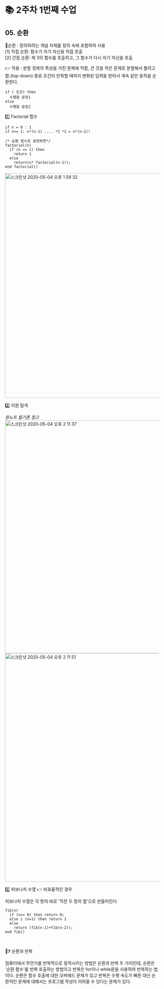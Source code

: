 # 📚 2주차 1번째 수업

## 05. 순환

🕺순환 : 정의하려는 개념 자체를 정의 속에 포함하여 사용 <br>
[1] 직접 순환: 함수가 자기 자신을 직접 호출 <br>
[2] 간접 순환: 제 3의 함수를 호출하고, 그 함수가 다시 자기 자신을 호출 <br>

👉 적용 : 분할 정복의 특성을 가진 문제에 적합, 큰 것을 작은 문제로 분할해서 풀려고 함.(top-down) 종료 조건이 만족할 때까지 변화된 입력을 받아서 
계속 같은 동작을 순환한다.

```
if ( 조건) then
  수행할 문장1
else
  수행할 문장2
```

1️⃣ Factorial 함수 <br>
```
if n = 0 : 1
if n>= 1: n*(n-1) .... *2 *1 = n*(n-1)!

/* 순환 함수로 표현하면*/
factorial(n)
  if (n <= 1) then
    return 1
  else
    return(n* factorial(n-1));
end factorial()
```
<img width="733" alt="스크린샷 2020-05-04 오후 1 59 32" src="https://user-images.githubusercontent.com/35520314/80937298-7c57bd80-8e0f-11ea-8ba0-485582c86f72.png">

2️⃣ 이원 탐색 <br>

*원노트 필기폰 참고*
<img width="761" alt="스크린샷 2020-05-04 오후 2 11 37" src="https://user-images.githubusercontent.com/35520314/80937686-2d128c80-8e11-11ea-91fe-ff2027d54ea2.png">
<img width="746" alt="스크린샷 2020-05-04 오후 2 11 51" src="https://user-images.githubusercontent.com/35520314/80937692-34d23100-8e11-11ea-9d82-24b4abd18bc4.png">
<br>

3️⃣ 피보나치 수열 👉 비효율적인 경우<br>

피보나치 수열은 각 항의 바로 '직전 두 항의 합'으로 만들어진다. 
```
fib(n)
  if (n<= 0) then return 0;
  else i (n=1) then return 1
  else
    return (fib(n-1)+fib(n-2));
end fib()
```

<br>

🤔❓ 순환과 반복 <br>

컴퓨터에서 무언가를 반복적으로 동작시키는 방법은 순환과 반복 두 가지인데,
순환은 '순환 함수'를 반복 호출하는 방법이고 반복은 for이나 while문을 사용하여 반복하는 법이다. 순환은 함수 호출에 대한 오버헤드 문제가 있고 반복은
수행 속도가 빠른 대신 순환적인 문제에 대해서는 프로그램 작성이 어려울 수 있다는 문제가 있다.


